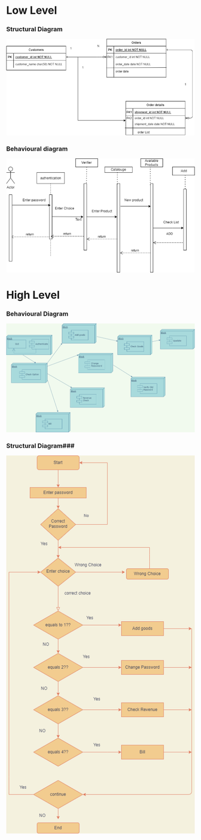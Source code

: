 # Low Level #
### Structural Diagram ###
 ![Er_diadgram](https://github.com/PranithAlva/M1_BillingSystem/blob/main/images/er.png)
### Behavioural diagram ### 
![use_case](https://github.com/PranithAlva/M1_BillingSystem/blob/main/images/sequence.png)


# High Level #
### Behavioural Diagram ###
 ![Component_diagram](https://github.com/PranithAlva/M1_BillingSystem/blob/main/images/component.png)
### Structural Diagram###
 ![Flowchart](https://github.com/PranithAlva/M1_BillingSystem/blob/main/images/flowchart.png)
